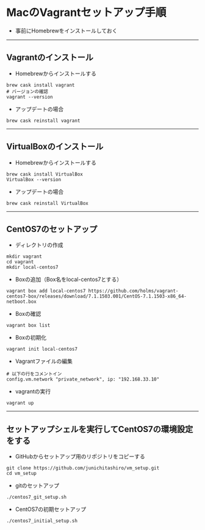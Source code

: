# MacのVagrantセットアップ手順
* 事前にHomebrewをインストールしておく

***
## Vagrantのインストール  
* Homebrewからインストールする
```Shell
brew cask install vagrant
# バージョンの確認
vagrant --version
```

* アップデートの場合
```Shell
brew cask reinstall vagrant
```

***
## VirtualBoxのインストール  
* Homebrewからインストールする
```Shell
brew cask install VirtualBox
VirtualBox --version
```

* アップデートの場合
```Shell
brew cask reinstall VirtualBox
```

***
## CentOS7のセットアップ  
* ディレクトリの作成
```Shell
mkdir vagrant
cd vagrant
mkdir local-centos7
```

* Boxの追加（Box名をlocal-centos7とする）
```Shell
vagrant box add local-centos7 https://github.com/holms/vagrant-centos7-box/releases/download/7.1.1503.001/CentOS-7.1.1503-x86_64-netboot.box
```

* Boxの確認
```Shell
vagrant box list
```

* Boxの初期化
```Shell
vagrant init local-centos7
```

* Vagrantファイルの編集
```Shell
# 以下の行をコメントイン
config.vm.network "private_network", ip: "192.168.33.10"
```

* vagrantの実行
```Shell
vagrant up
```

***
## セットアップシェルを実行してCentOS7の環境設定をする  
* GitHubからセットアップ用のリポジトリをコピーする
```Shell
git clone https://github.com/junichitashiro/vm_setup.git
cd vm_setup
```

* gitのセットアップ
```Shell
./centos7_git_setup.sh
```

* CentOS7の初期セットアップ
```Shell
./centos7_initial_setup.sh
```